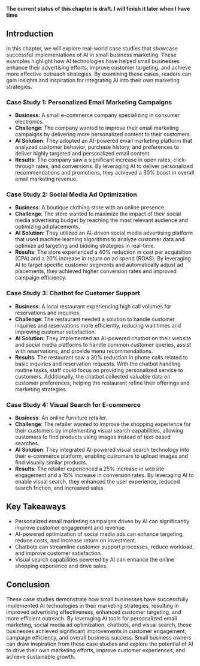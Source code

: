 **The current status of this chapter is draft. I will finish it later when I have time**

Introduction
------------

In this chapter, we will explore real-world case studies that showcase successful implementations of AI in small business marketing. These examples highlight how AI technologies have helped small businesses enhance their advertising efforts, improve customer targeting, and achieve more effective outreach strategies. By examining these cases, readers can gain insights and inspiration for integrating AI into their own marketing strategies.

### Case Study 1: Personalized Email Marketing Campaigns

* **Business**: A small e-commerce company specializing in consumer electronics.
* **Challenge**: The company wanted to improve their email marketing campaigns by delivering more personalized content to their customers.
* **AI Solution**: They adopted an AI-powered email marketing platform that analyzed customer behavior, purchase history, and preferences to deliver highly targeted and personalized email content.
* **Results**: The company saw a significant increase in open rates, click-through rates, and conversions. By leveraging AI to deliver personalized recommendations and promotions, they achieved a 30% boost in overall email marketing revenue.

### Case Study 2: Social Media Ad Optimization

* **Business**: A boutique clothing store with an online presence.
* **Challenge**: The store wanted to maximize the impact of their social media advertising budget by reaching the most relevant audience and optimizing ad placements.
* **AI Solution**: They utilized an AI-driven social media advertising platform that used machine learning algorithms to analyze customer data and optimize ad targeting and bidding strategies in real-time.
* **Results**: The store experienced a 40% reduction in cost per acquisition (CPA) and a 20% increase in return on ad spend (ROAS). By leveraging AI to target specific customer segments and automatically adjust ad placements, they achieved higher conversion rates and improved campaign efficiency.

### Case Study 3: Chatbot for Customer Support

* **Business**: A local restaurant experiencing high call volumes for reservations and inquiries.
* **Challenge**: The restaurant needed a solution to handle customer inquiries and reservations more efficiently, reducing wait times and improving customer satisfaction.
* **AI Solution**: They implemented an AI-powered chatbot on their website and social media platforms to handle common customer queries, assist with reservations, and provide menu recommendations.
* **Results**: The restaurant saw a 30% reduction in phone calls related to basic inquiries and reservation requests. With the chatbot handling routine tasks, staff could focus on providing personalized service to customers. Additionally, the chatbot collected valuable data on customer preferences, helping the restaurant refine their offerings and marketing strategies.

### Case Study 4: Visual Search for E-commerce

* **Business**: An online furniture retailer.
* **Challenge**: The retailer wanted to improve the shopping experience for their customers by implementing visual search capabilities, allowing customers to find products using images instead of text-based searches.
* **AI Solution**: They integrated AI-powered visual search technology into their e-commerce platform, enabling customers to upload images and find visually similar products.
* **Results**: The retailer experienced a 25% increase in website engagement and a 15% increase in conversion rates. By leveraging AI to enable visual search, they enhanced the user experience, reduced search friction, and increased sales.

Key Takeaways
-------------

* Personalized email marketing campaigns driven by AI can significantly improve customer engagement and revenue.
* AI-powered optimization of social media ads can enhance targeting, reduce costs, and increase return on investment.
* Chatbots can streamline customer support processes, reduce workload, and improve customer satisfaction.
* Visual search capabilities powered by AI can enhance the online shopping experience and drive sales.

Conclusion
----------

These case studies demonstrate how small businesses have successfully implemented AI technologies in their marketing strategies, resulting in improved advertising effectiveness, enhanced customer targeting, and more efficient outreach. By leveraging AI tools for personalized email marketing, social media ad optimization, chatbots, and visual search, these businesses achieved significant improvements in customer engagement, campaign efficiency, and overall business success. Small business owners can draw inspiration from these case studies and explore the potential of AI to drive their own marketing efforts, improve customer experiences, and achieve sustainable growth.
